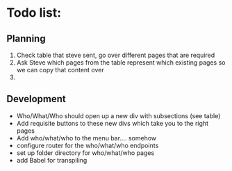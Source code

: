 # Todo list:

## Planning
1. Check table that steve sent, go over different pages that are required
2. Ask Steve which pages from the table represent which existing pages so we can copy that content over
3.

## Development
- Who/What/Who should open up a new div with subsections (see table)
- Add requisite buttons to these new divs which take you to the right pages
- Add who/what/who to the menu bar.... somehow
- configure router for the who/what/who endpoints
- set up folder directory for who/what/who pages
- add Babel for transpiling 
